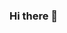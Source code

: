 ### Hi there 👋

<!--
**psy0231/psy0231** is a ✨ _special_ ✨ repository because its `README.md` (this file) appears on your GitHub profile.

Here are some ideas to get you started:


<a href="https://developer.android.com" target="_blank"><img src="https://img.shields.io/badge/Android-3DDC84?style=flat-square&logo=Android&logoColor=white"/></a>

![Anurag's GitHub stats](https://github-readme-stats.vercel.app/api?username=사용자명 &theme=default&show_icons=true)
- 👯 I’m looking to collaborate on ...
- 🤔 I’m looking for help with ...
- ⚡ Fun fact: ...


- 🔭 I’m currently working on ...  
      
    <a href="https://dotnet.microsoft.com/" target="_blank"><img src="https://img.shields.io/badge/.NET-512BD4?style=flat-square&logo=Android&logoColor=white"/></a>
    
- 🌱 I’m currently learning ...

    <a href="https://developer.android.com" target="_blank"><img src="https://img.shields.io/badge/Android-3DDC84?style=flat-square&logo=Android&logoColor=white"/></a>

- 📫 How to reach me: ...
    
    <a href="https://developer.android.com" target="_blank"><img src="https://img.shields.io/badge/Android-3DDC84?style=flat-square&logo=Android&logoColor=white"/></a>
-->

